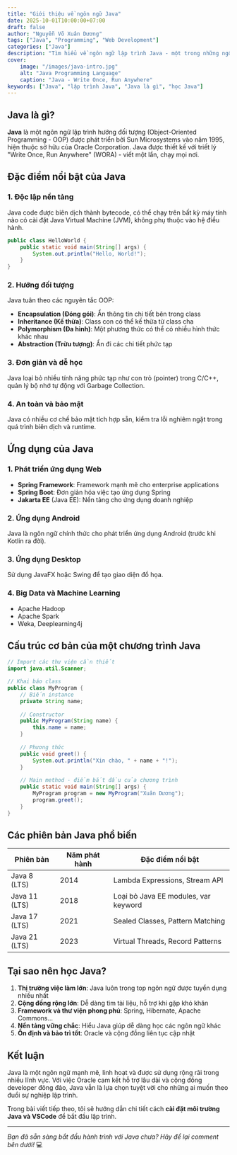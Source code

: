 ```yaml
---
title: "Giới thiệu về ngôn ngữ Java"
date: 2025-10-01T10:00:00+07:00
draft: false
author: "Nguyễn Võ Xuân Dương"
tags: ["Java", "Programming", "Web Development"]
categories: ["Java"]
description: "Tìm hiểu về ngôn ngữ lập trình Java - một trong những ngôn ngữ phổ biến nhất thế giới, lịch sử phát triển và ứng dụng thực tế."
cover:
    image: "/images/java-intro.jpg"
    alt: "Java Programming Language"
    caption: "Java - Write Once, Run Anywhere"
keywords: ["Java", "lập trình Java", "Java là gì", "học Java"]
---
```


## Java là gì?

**Java** là một ngôn ngữ lập trình hướng đối tượng (Object-Oriented Programming - OOP) được phát triển bởi Sun Microsystems vào năm 1995, hiện thuộc sở hữu của Oracle Corporation. Java được thiết kế với triết lý "Write Once, Run Anywhere" (WORA) - viết một lần, chạy mọi nơi.

## Đặc điểm nổi bật của Java

### 1. Độc lập nền tảng
Java code được biên dịch thành bytecode, có thể chạy trên bất kỳ máy tính nào có cài đặt Java Virtual Machine (JVM), không phụ thuộc vào hệ điều hành.

```java
public class HelloWorld {
    public static void main(String[] args) {
        System.out.println("Hello, World!");
    }
}
```

### 2. Hướng đối tượng
Java tuân theo các nguyên tắc OOP:
- **Encapsulation (Đóng gói)**: Ẩn thông tin chi tiết bên trong class
- **Inheritance (Kế thừa)**: Class con có thể kế thừa từ class cha
- **Polymorphism (Đa hình)**: Một phương thức có thể có nhiều hình thức khác nhau
- **Abstraction (Trừu tượng)**: Ẩn đi các chi tiết phức tạp

### 3. Đơn giản và dễ học
Java loại bỏ nhiều tính năng phức tạp như con trỏ (pointer) trong C/C++, quản lý bộ nhớ tự động với Garbage Collection.

### 4. An toàn và bảo mật
Java có nhiều cơ chế bảo mật tích hợp sẵn, kiểm tra lỗi nghiêm ngặt trong quá trình biên dịch và runtime.

## Ứng dụng của Java

### 1. Phát triển ứng dụng Web
- **Spring Framework**: Framework mạnh mẽ cho enterprise applications
- **Spring Boot**: Đơn giản hóa việc tạo ứng dụng Spring
- **Jakarta EE** (Java EE): Nền tảng cho ứng dụng doanh nghiệp

### 2. Ứng dụng Android
Java là ngôn ngữ chính thức cho phát triển ứng dụng Android (trước khi Kotlin ra đời).

### 3. Ứng dụng Desktop
Sử dụng JavaFX hoặc Swing để tạo giao diện đồ họa.

### 4. Big Data và Machine Learning
- Apache Hadoop
- Apache Spark
- Weka, Deeplearning4j

## Cấu trúc cơ bản của một chương trình Java

```java
// Import các thư viện cần thiết
import java.util.Scanner;

// Khai báo class
public class MyProgram {
    // Biến instance
    private String name;
    
    // Constructor
    public MyProgram(String name) {
        this.name = name;
    }
    
    // Phương thức
    public void greet() {
        System.out.println("Xin chào, " + name + "!");
    }
    
    // Main method - điểm bắt đầu của chương trình
    public static void main(String[] args) {
        MyProgram program = new MyProgram("Xuân Dương");
        program.greet();
    }
}
```

## Các phiên bản Java phổ biến

| Phiên bản | Năm phát hành | Đặc điểm nổi bật |
|-----------|---------------|-------------------|
| Java 8 (LTS) | 2014 | Lambda Expressions, Stream API |
| Java 11 (LTS) | 2018 | Loại bỏ Java EE modules, var keyword |
| Java 17 (LTS) | 2021 | Sealed Classes, Pattern Matching |
| Java 21 (LTS) | 2023 | Virtual Threads, Record Patterns |

## Tại sao nên học Java?

1. **Thị trường việc làm lớn**: Java luôn trong top ngôn ngữ được tuyển dụng nhiều nhất
2. **Cộng đồng rộng lớn**: Dễ dàng tìm tài liệu, hỗ trợ khi gặp khó khăn
3. **Framework và thư viện phong phú**: Spring, Hibernate, Apache Commons...
4. **Nền tảng vững chắc**: Hiểu Java giúp dễ dàng học các ngôn ngữ khác
5. **Ổn định và bảo trì tốt**: Oracle và cộng đồng liên tục cập nhật

## Kết luận

Java là một ngôn ngữ mạnh mẽ, linh hoạt và được sử dụng rộng rãi trong nhiều lĩnh vực. Với việc Oracle cam kết hỗ trợ lâu dài và cộng đồng developer đông đảo, Java vẫn là lựa chọn tuyệt vời cho những ai muốn theo đuổi sự nghiệp lập trình.

Trong bài viết tiếp theo, tôi sẽ hướng dẫn chi tiết cách **cài đặt môi trường Java và VSCode** để bắt đầu lập trình.

---

*Bạn đã sẵn sàng bắt đầu hành trình với Java chưa? Hãy để lại comment bên dưới!* 💻
